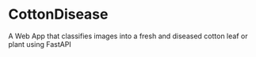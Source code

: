 # CottonDisease
A Web App that classifies images into a fresh and diseased cotton leaf or plant using FastAPI

